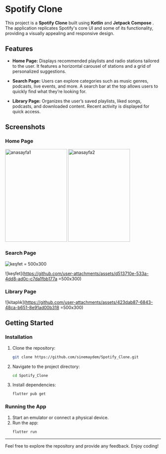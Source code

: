 # Spotify Clone

This project is a **Spotify Clone** built using **Kotlin** and **Jetpack Compose** . The application replicates Spotify's core UI and some of its functionality, providing a visually appealing and responsive design.

## Features

- **Home Page:** Displays recommended playlists and radio stations tailored to the user. It features a horizontal carousel of stations and a grid of personalized suggestions.

- **Search Page:** Users can explore categories such as music genres, podcasts, live events, and more. A search bar at the top allows users to quickly find what they’re looking for.

- **Library Page:** Organizes the user’s saved playlists, liked songs, podcasts, and downloaded content. Recent activity is displayed for quick access.

## Screenshots

### Home Page

<img src="![anasayfa1](https://github.com/user-attachments/assets/33f296b5-942e-4ecd-8777-1c5c82e01ecf)
" alt="anasayfa1" style="width:200;height:300;">
<img src="![anasayfa2](https://github.com/user-attachments/assets/a57fba44-2178-477f-96ab-8159a4362b6e)
 " alt="anasayfa2" style="width:200;height:300;">



### Search Page
![keşfet](https://github.com/user-attachments/assets/3fd93492-cdd6-465f-ae2c-234e36e1468c) = 500x300

![keşfet](https://github.com/user-attachments/assets/d513710e-533a-4dd8-ad0c-c7da1fbb177a =500x300)

### Library Page
![kitaplık](https://github.com/user-attachments/assets/423dab87-6843-48ca-b651-8e91ad00b318 =500x300)


## Getting Started

### Installation
1. Clone the repository:
   ```bash
   git clone https://github.com/sinemaydem/Spotify_Clone.git
   ```
2. Navigate to the project directory:
   ```bash
   cd Spotify_Clone
   ```
3. Install dependencies:
   ```bash
   flutter pub get
   ```

### Running the App
1. Start an emulator or connect a physical device.
2. Run the app:
   ```bash
   flutter run
   ```

---

Feel free to explore the repository and provide any feedback. Enjoy coding!

